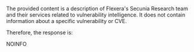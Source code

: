 The provided content is a description of Flexera's Secunia Research team and their services related to vulnerability intelligence. It does not contain information about a specific vulnerability or CVE.

Therefore, the response is:

NOINFO